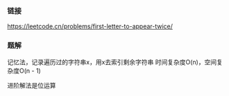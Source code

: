 ### 链接
https://leetcode.cn/problems/first-letter-to-appear-twice/

### 题解
记忆法，记录遍历过的字符串x，用x去索引剩余字符串
时间复杂度O(n)，空间复杂度O(n - 1)

进阶解法是位运算
